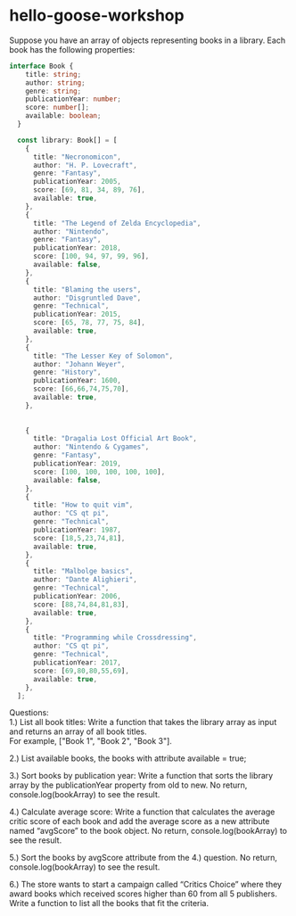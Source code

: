 # hello-goose-workshop
Suppose you have an array of objects representing books in a library. Each book has the following properties:
```ts
interface Book {
    title: string;
    author: string;
    genre: string;
    publicationYear: number;
    score: number[];
    available: boolean;
  }

  const library: Book[] = [
    {
      title: "Necronomicon",
      author: "H. P. Lovecraft",
      genre: "Fantasy",
      publicationYear: 2005,
      score: [69, 81, 34, 89, 76],
      available: true,
    },
    {
      title: "The Legend of Zelda Encyclopedia",
      author: "Nintendo",
      genre: "Fantasy",
      publicationYear: 2018,
      score: [100, 94, 97, 99, 96],
      available: false,
    },
    {
      title: "Blaming the users",
      author: "Disgruntled Dave",
      genre: "Technical",
      publicationYear: 2015,
      score: [65, 78, 77, 75, 84],
      available: true,
    },
    {
      title: "The Lesser Key of Solomon",
      author: "Johann Weyer",
      genre: "History",
      publicationYear: 1600,
      score: [66,66,74,75,70],
      available: true,
    },
  
  
    {
      title: "Dragalia Lost Official Art Book",
      author: "Nintendo & Cygames",
      genre: "Fantasy",
      publicationYear: 2019,
      score: [100, 100, 100, 100, 100],
      available: false,
    },
    {
      title: "How to quit vim",
      author: "CS qt pi",
      genre: "Technical",
      publicationYear: 1987,
      score: [18,5,23,74,81],
      available: true,
    },
    {
      title: "Malbolge basics",
      author: "Dante Alighieri",
      genre: "Technical",
      publicationYear: 2006,
      score: [88,74,84,81,83],
      available: true,
    },
    {
      title: "Programming while Crossdressing",
      author: "CS qt pi",
      genre: "Technical",
      publicationYear: 2017,
      score: [69,80,80,55,69],
      available: true,
    },
  ];
```
Questions: <br>
1.) List all book titles: Write a function that takes the library array as input and returns an array of all book titles.<br>
For example, ["Book 1", "Book 2", "Book 3"].

2.)  List available books, the books with attribute available = true;

3.)  Sort books by publication year: Write a function that sorts the library array by the publicationYear property from old to new. No return, console.log(bookArray) to see the result. 

4.)  Calculate average score: Write a function that calculates the average critic score of each book and add the average score as a new attribute named “avgScore” to the book object. No return, console.log(bookArray) to see the result. 
  
5.)  Sort the books by avgScore attribute from the 4.) question. No return, console.log(bookArray) to see the result. 

6.)  The store wants to start a campaign called “Critics Choice” where they award books which received scores higher than 60 from all 5 publishers. Write a function to list all the books that fit the criteria.
